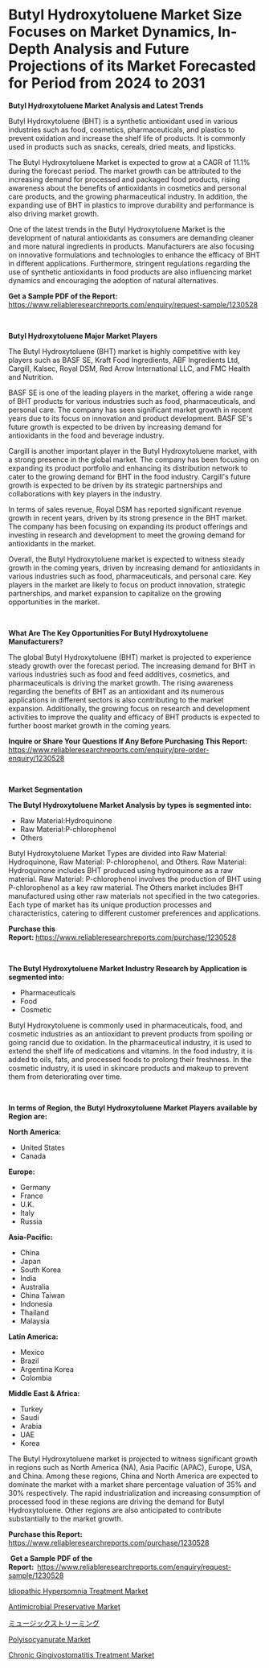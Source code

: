 <p><h1>Butyl Hydroxytoluene Market Size Focuses on Market Dynamics, In-Depth Analysis and Future Projections of its Market Forecasted for Period from 2024 to 2031</h1></p><p><strong>Butyl Hydroxytoluene Market Analysis and Latest Trends</strong></p>
<p><p>Butyl Hydroxytoluene (BHT) is a synthetic antioxidant used in various industries such as food, cosmetics, pharmaceuticals, and plastics to prevent oxidation and increase the shelf life of products. It is commonly used in products such as snacks, cereals, dried meats, and lipsticks.</p><p>The Butyl Hydroxytoluene Market is expected to grow at a CAGR of 11.1% during the forecast period. The market growth can be attributed to the increasing demand for processed and packaged food products, rising awareness about the benefits of antioxidants in cosmetics and personal care products, and the growing pharmaceutical industry. In addition, the expanding use of BHT in plastics to improve durability and performance is also driving market growth.</p><p>One of the latest trends in the Butyl Hydroxytoluene Market is the development of natural antioxidants as consumers are demanding cleaner and more natural ingredients in products. Manufacturers are also focusing on innovative formulations and technologies to enhance the efficacy of BHT in different applications. Furthermore, stringent regulations regarding the use of synthetic antioxidants in food products are also influencing market dynamics and encouraging the adoption of natural alternatives.</p></p>
<p><strong>Get a Sample PDF of the Report:&nbsp;</strong> <a href="https://www.reliableresearchreports.com/enquiry/request-sample/1230528">https://www.reliableresearchreports.com/enquiry/request-sample/1230528</a></p>
<p>&nbsp;</p>
<p><strong>Butyl Hydroxytoluene Major Market Players</strong></p>
<p><p>The Butyl Hydroxytoluene (BHT) market is highly competitive with key players such as BASF SE, Kraft Food Ingredients, ABF Ingredients Ltd, Cargill, Kalsec, Royal DSM, Red Arrow International LLC, and FMC Health and Nutrition.</p><p>BASF SE is one of the leading players in the market, offering a wide range of BHT products for various industries such as food, pharmaceuticals, and personal care. The company has seen significant market growth in recent years due to its focus on innovation and product development. BASF SE's future growth is expected to be driven by increasing demand for antioxidants in the food and beverage industry.</p><p>Cargill is another important player in the Butyl Hydroxytoluene market, with a strong presence in the global market. The company has been focusing on expanding its product portfolio and enhancing its distribution network to cater to the growing demand for BHT in the food industry. Cargill's future growth is expected to be driven by its strategic partnerships and collaborations with key players in the industry.</p><p>In terms of sales revenue, Royal DSM has reported significant revenue growth in recent years, driven by its strong presence in the BHT market. The company has been focusing on expanding its product offerings and investing in research and development to meet the growing demand for antioxidants in the market.</p><p>Overall, the Butyl Hydroxytoluene market is expected to witness steady growth in the coming years, driven by increasing demand for antioxidants in various industries such as food, pharmaceuticals, and personal care. Key players in the market are likely to focus on product innovation, strategic partnerships, and market expansion to capitalize on the growing opportunities in the market.</p></p>
<p>&nbsp;</p>
<p><strong>What Are The Key Opportunities For Butyl Hydroxytoluene Manufacturers?</strong></p>
<p><p>The global Butyl Hydroxytoluene (BHT) market is projected to experience steady growth over the forecast period. The increasing demand for BHT in various industries such as food and feed additives, cosmetics, and pharmaceuticals is driving the market growth. The rising awareness regarding the benefits of BHT as an antioxidant and its numerous applications in different sectors is also contributing to the market expansion. Additionally, the growing focus on research and development activities to improve the quality and efficacy of BHT products is expected to further boost market growth in the coming years.</p></p>
<p><strong>Inquire or Share Your Questions If Any Before Purchasing This Report:</strong> <a href="https://www.reliableresearchreports.com/enquiry/pre-order-enquiry/1230528">https://www.reliableresearchreports.com/enquiry/pre-order-enquiry/1230528</a></p>
<p>&nbsp;</p>
<p><strong>Market Segmentation</strong></p>
<p><strong>The Butyl Hydroxytoluene Market Analysis by types is segmented into:</strong></p>
<p><ul><li>Raw Material:Hydroquinone</li><li>Raw Material:P-chlorophenol</li><li>Others</li></ul></p>
<p><p>Butyl Hydroxytoluene Market Types are divided into Raw Material: Hydroquinone, Raw Material: P-chlorophenol, and Others. Raw Material: Hydroquinone includes BHT produced using hydroquinone as a raw material. Raw Material: P-chlorophenol involves the production of BHT using P-chlorophenol as a key raw material. The Others market includes BHT manufactured using other raw materials not specified in the two categories. Each type of market has its unique production processes and characteristics, catering to different customer preferences and applications.</p></p>
<p><strong>Purchase this Report:&nbsp;</strong><a href="https://www.reliableresearchreports.com/purchase/1230528">https://www.reliableresearchreports.com/purchase/1230528</a></p>
<p>&nbsp;</p>
<p><strong>The Butyl Hydroxytoluene Market Industry Research by Application is segmented into:</strong></p>
<p><ul><li>Pharmaceuticals</li><li>Food</li><li>Cosmetic</li></ul></p>
<p><p>Butyl Hydroxytoluene is commonly used in pharmaceuticals, food, and cosmetic industries as an antioxidant to prevent products from spoiling or going rancid due to oxidation. In the pharmaceutical industry, it is used to extend the shelf life of medications and vitamins. In the food industry, it is added to oils, fats, and processed foods to prolong their freshness. In the cosmetic industry, it is used in skincare products and makeup to prevent them from deteriorating over time.</p></p>
<p>&nbsp;</p>
<p><strong>In terms of Region, the Butyl Hydroxytoluene Market Players available by Region are:</strong></p>
<p>
    <p> <strong> North America: </strong>
        <ul>
            <li>United States</li>
            <li>Canada</li>
        </ul>
        </p> 
    <p> <strong> Europe: </strong>
        <ul>
            <li>Germany</li>
            <li>France</li>
            <li>U.K.</li>
            <li>Italy</li>
            <li>Russia</li>
        </ul>
        </p> 
    <p> <strong> Asia-Pacific: </strong>
        <ul>
            <li>China</li>
            <li>Japan</li>
            <li>South Korea</li>
            <li>India</li>
            <li>Australia</li>
            <li>China Taiwan</li>
            <li>Indonesia</li>
            <li>Thailand</li>
            <li>Malaysia</li>
        </ul>
        </p> 
    <p> <strong> Latin America: </strong>
        <ul>
            <li>Mexico</li>
            <li>Brazil</li>
            <li>Argentina Korea</li>
            <li>Colombia</li>
        </ul>
        </p> 
    <p> <strong> Middle East & Africa: </strong>
        <ul>
            <li>Turkey</li>
            <li>Saudi</li>
            <li>Arabia</li>
            <li>UAE</li>
            <li>Korea</li>
        </ul>
    </p>
    </p>
<p><p>The Butyl Hydroxytoluene market is projected to witness significant growth in regions such as North America (NA), Asia Pacific (APAC), Europe, USA, and China. Among these regions, China and North America are expected to dominate the market with a market share percentage valuation of 35% and 30% respectively. The rapid industrialization and increasing consumption of processed food in these regions are driving the demand for Butyl Hydroxytoluene. Other regions are also anticipated to contribute substantially to the market growth.</p></p>
<p><strong>Purchase this Report: </strong><a href="https://www.reliableresearchreports.com/purchase/1230528">https://www.reliableresearchreports.com/purchase/1230528</a></p>
<p>&nbsp;<strong>Get a Sample PDF of the Report:&nbsp;&nbsp;</strong><a href="https://www.reliableresearchreports.com/enquiry/request-sample/1230528">https://www.reliableresearchreports.com/enquiry/request-sample/1230528</a></p>
<p><strong></strong></p>
<p><p><a href="https://issuu.com/reportprime-2/docs/idiopathic-hypersomnia-treatment-market-size-2030.">Idiopathic Hypersomnia Treatment Market</a></p><p><a href="https://github.com/gamblestampleyjenny50m5sl6/Market-Research-Report-List-1/blob/main/antimicrobial-preservative-market.md">Antimicrobial Preservative Market</a></p><p><a href="https://github.com/vhemk0794148/Market-Research-Report-List-1/blob/main/2936233191862.md">ミュージックストリーミング</a></p><p><a href="https://github.com/wwwkeltoum/Market-Research-Report-List-2/blob/main/polyisocyanurate-market.md">Polyisocyanurate Market</a></p><p><a href="https://issuu.com/reportprime-2/docs/chronic-gingivostomatitis-treatment-market-size-20">Chronic Gingivostomatitis Treatment Market</a></p></p>
